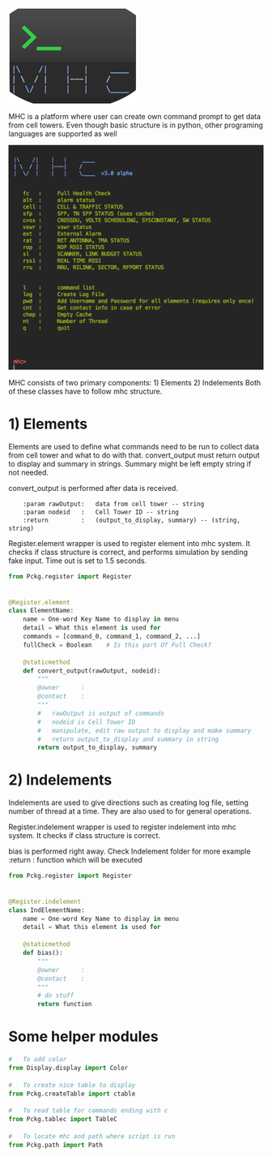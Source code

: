 ![alt text](https://github.com/Erencan1/mhc/blob/master/images/mhc_logo_1.png)


MHC is a platform where user can create own command prompt to get data from cell towers.
Even though basic structure is in python, other programing languages are supported as well


![alt text](https://github.com/Erencan1/mhc/blob/master/images/mhc_menu.png)


MHC consists of two primary components:
    1) Elements
    2) Indelements
Both of these classes have to follow mhc structure.

#   1) Elements

Elements are used to define what commands need to be run to collect data from cell tower and what to do with that.
convert_output must return output to display and summary in strings. Summary might be left empty string if not needed.

convert_output is performed after data is received.

        :param rawOutput:   data from cell tower -- string
        :param nodeid   :   Cell Tower ID -- string
        :return         :   (output_to_display, summary) -- (string, string)

Register.element wrapper is used to register element into mhc system. It checks if class structure is correct, and
performs simulation by sending fake input. Time out is set to 1.5 seconds.

```python
from Pckg.register import Register


@Register.element
class ElementName:
    name = One-word Key Name to display in menu
    detail = What this element is used for
    commands = [command_0, command_1, command_2, ...]
    fullCheck = Boolean    # Is this part Of Full Check?

    @staticmethod
    def convert_output(rawOutput, nodeid):
        """
        @owner      :
        @contact    :
        """
        #   rawOutput is output of commands
        #   nodeid is Cell Tower ID
        #   manipulate, edit raw output to display and make summary
        #   return output_to_display and summary in string
        return output_to_display, summary
```


#   2) Indelements

Indelements are used to give directions such as creating log file, setting number of thread at a time.
They are also used to for general operations.

Register.indelement wrapper is used to register indelement into mhc system. It checks if class structure is correct.

bias is performed right away. Check Indelement folder for more example
        :return         :   function which will be executed

```python
from Pckg.register import Register


@Register.indelement
class IndElementName:
    name = One-word Key Name to display in menu
    detail = What this element is used for

    @staticmethod
    def bias():
        """
        @owner      :
        @contact    :
        """
        # do stuff
        return function
```


#   Some helper modules

```python
#   To add color
from Display.display import Color

#   To create nice table to display
from Pckg.createTable import ctable

#   To read table for commands ending with c
from Pckg.tablec import TableC

#   To locate mhc and path where script is run
from Pckg.path import Path
```

